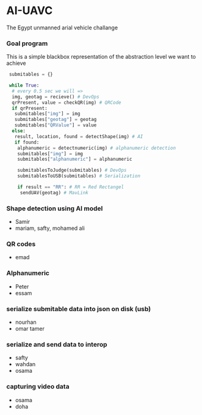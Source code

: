 # AI-UAVC
The Egypt unmanned arial vehicle challange


### Goal program
This is a simple blackbox representation of the abstraction level we want to achieve
```python
 submitables = {}

 while True:
  # every 0.5 sec we will =>
  img, geotag = recieve() # DevOps
  qrPresent, value = checkQR(img) # QRCode
  if qrPresent:
   submitables["img"] = img
   submitables["geotag"] = geotag
   submitables["QRValue"] = value
  else:
   result, location, found = detectShape(img) # AI
   if found:
    alphanumeric = detectnumeric(img) # alphanumeric detection
    submitables["img"] = img
    submitables["alphanumeric"] = alphanumeric

    submitablesToJudge(submitables) # DevOps
    submitablesToUSB(submitables) # Serialization

    if result == "RR": # RR = Red Rectangel
     sendUAV(geotag) # MavLink
```



### Shape detection using AI model
 - Samir
 - mariam, safty, mohamed ali

### QR codes
 - emad

### Alphanumeric 
 - Peter
 - essam

### serialize submitable data into json on disk (usb)
 - nourhan
 - omar tamer

### serialize and send data to interop
 - safty
 - wahdan
 - osama

### capturing video data
 - osama
 - doha 

